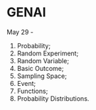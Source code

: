 # GENAI

May 29 -
  1. Probability;
  2. Random Experiment;
  3. Random Variable;
  4.  Basic Outcome;
  5.   Sampling Space;
  6.   Event;
  7.   Functions;
  8.   Probability Distributions.
